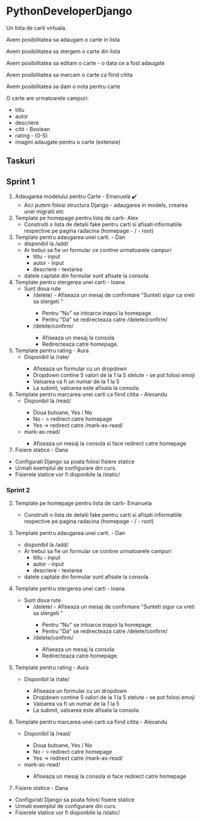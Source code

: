 # PythonDeveloperDjango

Un lista de carti virtuala. 

Avem posibilitatea sa adaugam o carte in lista

Avem posibilitatea sa stergem o carte din lista

Avem posibilitatea sa editam o carte - o data ce a fost adaugate

Avem posibilitatea sa marcam o carte ca fiind citita 

Avem posibilitatea sa dam o nota pentru carte 

O carte are urmatoarele campuri: 
* titlu
* autor
* descriere
* citit - Boolean 
* rating - (0-5)
* imagini adaugate pentru o carte (extensie)

## Taskuri

## Sprint 1

1. Adaugarea modelului pentru Carte - Emanuela ✔️
   * Aici putem folosi structura Django - adaugarea in models, crearea unei migratii etc 
2. Template pe homepage pentru lista de carti- Alex
    * Construiti o lista de detalii fake pentru carti si afisati informatiile respective pe pagina radacina (homepage - / - root)
3. Template pentru adaugarea unei carti. - Dan
   * disponibil la /add/<id>
   * Ar trebui sa fie un formular ce contine urmatoarele campuri
     * titlu - input
     * autor - input
     * descriere - textarea
   * datele captate din formular sunt afisate la consola. 
4. Template pentru stergerea unei carti - Ioana
   * Sunt doua rute 
     * /delete/<id> - Afiseaza un mesaj de confirmare "Sunteti sigur ca vreti sa stergeti <x>"
       * Pentru "Nu" se intoarce inapoi la homepage
       * Pentru "Da" se redirecteaza catre /delete/confirm/<id>
     * /delete/confirm/<id>
       * Afiseaza un mesaj la consola
       * Redirecteaza catre homepage. 
5. Template pentru rating - Aura
   * Disponibil la /rate/<id>
     * Afiseaza un formular cu un dropdown
     * Dropdown contine 5 valori de la 1 la 5 stelute - se pot folosi emoji
     * Valoarea va fi un numar de la 1 la 5
     * La submit, valoarea este afisata la consola.
6. Template pentru marcarea unei carti ca fiind citita - Alexandu
   * Disponibil la /read/<id>
     * Doua butoane, Yes / No
     * No - > redirect catre homepage
     * Yes -> redirect catre /mark-as-read/<id>
   * mark-as-read/<id>
     * Afiseaza un mesaj la consola si face redirect catre homepage
7. Fisiere statice - Dana
  * Configurati Django sa poata folosi fisiere statice 
  * Urmati exemplul de configurare din curs. 
  * Fisierele statice vor fi disponbile la /static/<nume-fisier>

### Sprint 2
2. Template pe homepage pentru lista de carti- Emanuela
    * Construiti o lista de detalii fake pentru carti si afisati informatiile respective pe pagina radacina (homepage - / - root)
3. Template pentru adaugarea unei carti. - Dan
   * disponibil la /add/<id>
   * Ar trebui sa fie un formular ce contine urmatoarele campuri
     * titlu - input
     * autor - input
     * descriere - textarea
   * datele captate din formular sunt afisate la consola.
4. Template pentru stergerea unei carti - Ioana
   * Sunt doua rute 
     * /delete/<id> - Afiseaza un mesaj de confirmare "Sunteti sigur ca vreti sa stergeti <x>"
       * Pentru "Nu" se intoarce inapoi la homepage
       * Pentru "Da" se redirecteaza catre /delete/confirm/<id>
     * /delete/confirm/<id>
       * Afiseaza un mesaj la consola
       * Redirecteaza catre homepage.

5. Template pentru rating - Aura
   * Disponibil la /rate/<id>
     * Afiseaza un formular cu un dropdown
     * Dropdown contine 5 valori de la 1 la 5 stelute - se pot folosi emoji
     * Valoarea va fi un numar de la 1 la 5
     * La submit, valoarea este afisata la consola.
6. Template pentru marcarea unei carti ca fiind citita - Alexandu
   * Disponibil la /read/<id>
     * Doua butoane, Yes / No
     * No - > redirect catre homepage
     * Yes -> redirect catre /mark-as-read/<id>
   * mark-as-read/<id>
     * Afiseaza un mesaj la consola si face redirect catre homepage
7. Fisiere statice - Dana
  * Configurati Django sa poata folosi fisiere statice 
  * Urmati exemplul de configurare din curs. 
  * Fisierele statice vor fi disponbile la /static/<nume-fisier>
